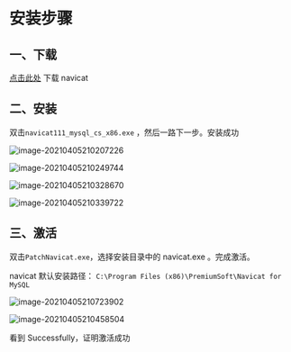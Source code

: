 # 安装步骤

## 一、下载

[点击此处](https://pan.baidu.com/s/1zwD-8m-hv-mJrZdJubCv8A?pwd=vd47) 下载 navicat

## 二、安装

双击`navicat111_mysql_cs_x86.exe` ，然后一路下一步。安装成功

![image-20210405210207226](https://markdown-1303834149.cos.ap-shanghai.myqcloud.com/markdown/img/image-20210405210207226.png)

![image-20210405210249744](https://markdown-1303834149.cos.ap-shanghai.myqcloud.com/markdown/img/image-20210405210249744.png)

![image-20210405210328670](https://markdown-1303834149.cos.ap-shanghai.myqcloud.com/markdown/img/image-20210405210328670.png)

![image-20210405210339722](https://markdown-1303834149.cos.ap-shanghai.myqcloud.com/markdown/img/image-20210405210339722.png)

## 三、激活

双击`PatchNavicat.exe`，选择安装目录中的 navicat.exe 。完成激活。

navicat 默认安装路径： `C:\Program Files (x86)\PremiumSoft\Navicat for MySQL`

![image-20210405210723902](https://markdown-1303834149.cos.ap-shanghai.myqcloud.com/markdown/img/image-20210405210723902.png)

![image-20210405210458504](https://markdown-1303834149.cos.ap-shanghai.myqcloud.com/markdown/img/image-20210405210458504.png)

看到 Successfully，证明激活成功
